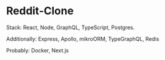 # Reddit-Clone


Stack: React, Node, GraphQL, TypeScript, Postgres.

Additionally: Express, Apollo, mikroORM, TypeGraphQL, Redis

Probably: Docker, Next.js
